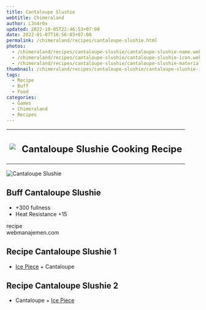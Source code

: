 ```yaml
---
title: Cantaloupe Slushie
webtitle: Chimeraland
author: L3n4r0x
updated: 2022-10-05T22:46:53+07:00
date: 2022-01-07T16:56:03+07:00
permalink: /chimeraland/recipes/cantaloupe-slushie.html
photos:
  - /chimeraland/recipes/cantaloupe-slushie/cantaloupe-slushie-name.webp
  - /chimeraland/recipes/cantaloupe-slushie/cantaloupe-slushie-icon.webp
  - /chimeraland/recipes/cantaloupe-slushie/cantaloupe-slushie-material.webp
thumbnail: /chimeraland/recipes/cantaloupe-slushie/cantaloupe-slushie-icon.webp
tags:
  - Recipe
  - Buff
  - Food
categories:
  - Games
  - Chimeraland
  - Recipes
---
```


<section id="bootstrap-wrapper"><link rel="stylesheet" href="https://cdn.statically.io/gh/dimaslanjaka/Web-Manajemen/40ac3225/css/bootstrap-4.5-wrapper.css"/><div class="row mb-2"><div class="col-md-12 mb-2"><table class="table" id="post-info"><tbody><tr><td><img class="d-inline-block me-2" src="/chimeraland/recipes/cantaloupe-slushie/cantaloupe-slushie-icon.webp" width="auto" height="auto"/></td><td><h1 class="fs-5">Cantaloupe Slushie Cooking Recipe</h1></td></tr></tbody></table></div></div><div class="card mb-2"><div class="row g-0"><div class="col-sm-4 position-relative mb-2"><img src="/chimeraland/recipes/cantaloupe-slushie/cantaloupe-slushie-material.webp" class="card-img fit-cover w-100 h-100" alt="Cantaloupe Slushie" data-fancybox="true"/></div><div class="col-sm-8 mb-2"><div class="card-body"><h2 class="card-title fs-5">Buff Cantaloupe Slushie</h2><div class="card-text"><ul><li>+300 fullness</li><li>Heat Resistance +15</li></ul></div><span class="badge rounded-pill bg-dark">recipe</span></div><div class="card-footer text-end text-muted">webmanajemen.com</div></div></div></div><div class="row mb-2"><div class="col-12 col-lg-6 recipe-item mb-2"><div class="card"><div class="card-body"><h2 class="card-title fs-5">Recipe Cantaloupe Slushie 1</h2><div class="card-text"><ul><li><a class="text-decoration-none" href="/chimeraland/materials/ice-piece.html">Ice Piece</a><span> + </span>Cantaloupe</li></ul></div></div></div></div><div class="col-12 col-lg-6 recipe-item mb-2"><div class="card"><div class="card-body"><h2 class="card-title fs-5">Recipe Cantaloupe Slushie 2</h2><div class="card-text"><ul><li>Cantaloupe<span> + </span><a class="text-decoration-none" href="/chimeraland/materials/ice-piece.html">Ice Piece</a></li></ul></div></div></div></div></div></section>